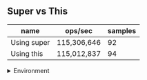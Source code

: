 ## Super vs This

|name|ops/sec|samples|
|-|-|-|
|Using super|115,306,646|92|
|Using this|115,012,837|94|


<details>
<summary>Environment</summary>

* __Machine:__ linux x64 | 2 vCPUs | 6.8GB Mem
* __Run:__ Tue Oct 24 2023 17:59:01 GMT+0000 (Coordinated Universal Time)
</details>

<!--
{"environment":{"platform":"linux","arch":"x64","cpus":2,"totalMemory":6.7597503662109375},"benchmarks":[{"name":"Using super","opsSec":115306646.41371095,"samples":7},{"name":"Using this","opsSec":115012836.6730757,"samples":7}]}-->
